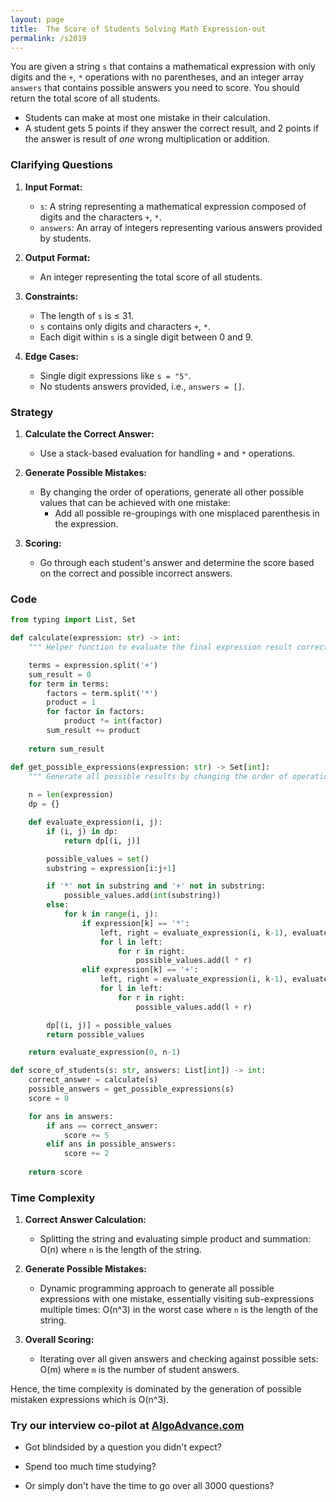 ```yaml
---
layout: page
title:  The Score of Students Solving Math Expression-out
permalink: /s2019
---
```


You are given a string `s` that contains a mathematical expression with only digits and the `+`, `*` operations with no parentheses, and an integer array `answers` that contains possible answers you need to score. You should return the total score of all students.

- Students can make at most one mistake in their calculation.
- A student gets 5 points if they answer the correct result, and 2 points if the answer is result of *one* wrong multiplication or addition.

### Clarifying Questions

1. **Input Format:**
   - `s`: A string representing a mathematical expression composed of digits and the characters `+`, `*`.
   - `answers`: An array of integers representing various answers provided by students.

2. **Output Format:**
   - An integer representing the total score of all students.

3. **Constraints:**
   - The length of `s` is ≤ 31.
   - `s` contains only digits and characters `+`, `*`.
   - Each digit within `s` is a single digit between 0 and 9.

4. **Edge Cases:**
   - Single digit expressions like `s = "5"`.
   - No students answers provided, i.e., `answers = []`.

### Strategy

1. **Calculate the Correct Answer:**
   - Use a stack-based evaluation for handling `+` and `*` operations.

2. **Generate Possible Mistakes:**
   - By changing the order of operations, generate all other possible values that can be achieved with one mistake:
     - Add all possible re-groupings with one misplaced parenthesis in the expression.

3. **Scoring:**
   - Go through each student's answer and determine the score based on the correct and possible incorrect answers.

### Code

```python
from typing import List, Set

def calculate(expression: str) -> int:
    """ Helper function to evaluate the final expression result correctly. """

    terms = expression.split('+')
    sum_result = 0
    for term in terms:
        factors = term.split('*')
        product = 1
        for factor in factors:
            product *= int(factor)
        sum_result += product
    
    return sum_result

def get_possible_expressions(expression: str) -> Set[int]:
    """ Generate all possible results by changing the order of operations. """
    
    n = len(expression)
    dp = {}

    def evaluate_expression(i, j):
        if (i, j) in dp:
            return dp[(i, j)]

        possible_values = set()
        substring = expression[i:j+1]

        if '*' not in substring and '+' not in substring:
            possible_values.add(int(substring))
        else:
            for k in range(i, j):
                if expression[k] == '*':
                    left, right = evaluate_expression(i, k-1), evaluate_expression(k+1, j)
                    for l in left:
                        for r in right:
                            possible_values.add(l * r)
                elif expression[k] == '+':
                    left, right = evaluate_expression(i, k-1), evaluate_expression(k+1, j)
                    for l in left:
                        for r in right:
                            possible_values.add(l + r)

        dp[(i, j)] = possible_values
        return possible_values

    return evaluate_expression(0, n-1)

def score_of_students(s: str, answers: List[int]) -> int:
    correct_answer = calculate(s)
    possible_answers = get_possible_expressions(s)
    score = 0

    for ans in answers:
        if ans == correct_answer:
            score += 5
        elif ans in possible_answers:
            score += 2
    
    return score
```

### Time Complexity

1. **Correct Answer Calculation:**
   - Splitting the string and evaluating simple product and summation: O(n) where `n` is the length of the string.

2. **Generate Possible Mistakes:**
   - Dynamic programming approach to generate all possible expressions with one mistake, essentially visiting sub-expressions multiple times: O(n^3) in the worst case where `n` is the length of the string.

3. **Overall Scoring:**
   - Iterating over all given answers and checking against possible sets: O(m) where `m` is the number of student answers.

Hence, the time complexity is dominated by the generation of possible mistaken expressions which is O(n^3).


### Try our interview co-pilot at [AlgoAdvance.com](https://algoAdvance.com)

- Got blindsided by a question you didn't expect?

- Spend too much time studying?

- Or simply don't have the time to go over all 3000 questions?

